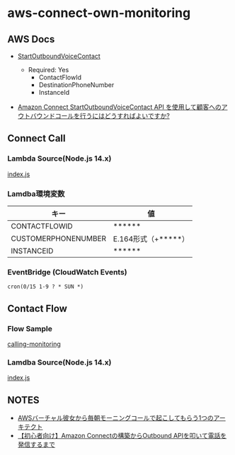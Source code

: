 # aws-connect-own-monitoring

## AWS Docs

* [StartOutboundVoiceContact](https://docs.aws.amazon.com/connect/latest/APIReference/API_StartOutboundVoiceContact.html)
    - Required: Yes
      - ContactFlowId
      - DestinationPhoneNumber
      - InstanceId

* [Amazon Connect StartOutboundVoiceContact API を使用して顧客へのアウトバウンドコールを行うにはどうすればよいですか?](https://aws.amazon.com/jp/premiumsupport/knowledge-center/connect-outbound-calls-api/)

## Connect Call 

### Lambda Source(Node.js 14.x)

[index.js](./src/lamdba/connect-calling/index.js)

### Lamdba環境変数

|キー|値|
| --- | --- |
|CONTACTFLOWID|******|
|CUSTOMERPHONENUMBER|E.164形式（+*****）|
|INSTANCEID| ****** |

### EventBridge (CloudWatch Events)

`cron(0/15 1-9 ? * SUN *)`

## Contact Flow 

### Flow Sample

[calling-monitoring](./src/connect/contactflow/calling-monitoring.json)

### Lamdba Source(Node.js 14.x)

[index.js](src/lamdba/connect-hang-up-js/index.js)

## NOTES

* [AWSバーチャル彼女から毎朝モーニングコールで起こしてもらう1つのアーキテクト](https://qiita.com/KurokawaKouhei/items/639b0d58b8b59e008e30)
* [【初心者向け】Amazon Connectの構築からOutbound APIを叩いて電話を発信するまで](https://qiita.com/duplicate1984/items/e97c6acdd8d7932a7ee1)
